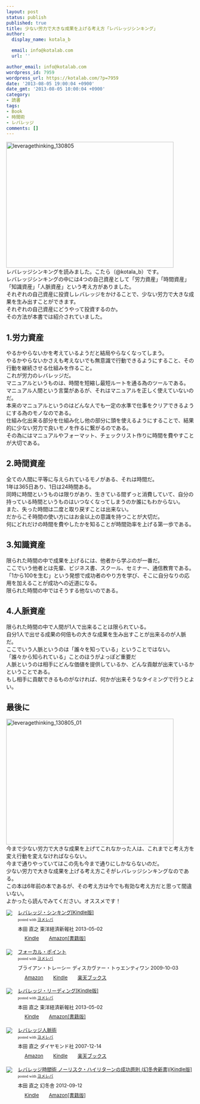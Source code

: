 ```yaml
---
layout: post
status: publish
published: true
title: 少ない労力で大きな成果を上げる考え方「レバレッジシンキング」
author:
  display_name: kotala_b

  email: info@kotalab.com
  url: ''

author_email: info@kotalab.com
wordpress_id: 7959
wordpress_url: https://kotalab.com/?p=7959
date: '2013-08-05 19:00:04 +0900'
date_gmt: '2013-08-05 10:00:04 +0900'
category:
- 読書
tags:
- Book
- 時間術
- レバレッジ
comments: []
---
```

<p><img src="https://kotalab.com/wp-content/uploads/leveragethinking_130805-448x336.jpg" alt="leveragethinking_130805" width="448" height="336" class="alignnone size-large wp-image-7979" /><br />
レバレッジシンキングを読みました。こたら（@kotala_b）です。<br />
レバレッジシンキングの中には4つの自己資産として「労力資産」「時間資産」「知識資産」「人脈資産」という考え方がありました。<br />
それぞれの自己資産に投資しレバレッジをかけることで、少ない労力で大きな成果を生み出すことができます。<br />
それぞれの自己資産にどうやって投資するのか。<br />
その方法が本書では紹介されていました。<br />
<!--more--></p>
<h2>1.労力資産</h2>
<p>やるかやらないかを考えているようだと結局やらなくなってしまう。<br />
やるかやらないかさえも考えないでも無意識で行動できるようにすること、その行動を継続させる仕組みを作ること。<br />
これが労力のレバレッジだ。<br />
マニュアルというものは、時間を短縮し最短ルートを通る為のツールである。<br />
マニュアル人間という言葉があるが、それはマニュアルを正しく使えていないのだ。<br />
本来のマニュアルというのはどんな人でも一定の水準で仕事をクリアできるようにする為のモノなのである。<br />
仕組み化出来る部分を仕組み化し他の部分に頭を使えるようにすることで、結果的に少ない労力で良いモノを作るに繋がるのである。<br />
その為にはマニュアルやフォーマット、チェックリスト作りに時間を費やすことが大切である。</p>
<h2>2.時間資産</h2>
<p>全ての人間に平等に与えられているモノがある、それは時間だ。<br />
1年は365日あり、1日は24時間ある。<br />
同時に時間というものは限りがあり、生きている間ずっと消費していて、自分の持っている時間というものはいつなくなってしまうのか誰にもわからない。<br />
また、失った時間は二度と取り戻すことは出来ない。<br />
だからこそ時間の使い方にはお金以上の意識を持つことが大切だ。<br />
何にどれだけの時間を費やしたかを知ることが時間効率を上げる第一歩である。</p>
<h2>3.知識資産</h2>
<p>限られた時間の中で成果を上げるには、他者から学ぶのが一番だ。<br />
ここでいう他者とは先輩、ビジネス書、スクール、セミナー、通信教育である。<br />
「1から100を生む」という発想で成功者のやり方を学び、そこに自分なりの応用を加えることが成功への近道になる。<br />
限られた時間の中ではそうする他ないのである。</p>
<h2>4.人脈資産</h2>
<p>限られた時間の中で人間が1人で出来ることは限られている。<br />
自分1人で出せる成果の何倍もの大きな成果を生み出すことが出来るのが人脈だ。<br />
ここでいう人脈というのは「誰々を知っている」ということではない。<br />
「誰々から知られている」ことのほうがよっぽど重要だ<br />
人脈というのは相手にどんな価値を提供しているか、どんな貢献が出来ているかということである。<br />
もし相手に貢献できるものがなければ、何かが出来そうなタイミングで行うとよい。</p>
<h2>最後に</h2>
<p><img src="https://kotalab.com/wp-content/uploads/leveragethinking_130805_01-448x336.jpg" alt="leveragethinking_130805_01" width="448" height="336" class="alignnone size-large wp-image-7978" /><br />
今まで少ない労力で大きな成果を上げてこれなかった人は、これまでと考え方を変え行動を変えなければならない。<br />
今まで通りやっていてはこの先も今まで通りにしかならないのだ。<br />
少ない労力で大きな成果を上げる考え方こそがレバレッジシンキングなのである。<br />
この本は6年前の本であるが、その考え方は今でも有効な考え方だと思って間違いない。<br />
よかったら読んでみてください。オススメです！</p>
<div class="booklink-box" style="text-align:left;padding-bottom:20px;font-size:small;/zoom: 1;overflow: hidden;">
<div class="booklink-image" style="float:left;margin:0 15px 10px 0;"><a href="http://c.af.moshimo.com/af/c/click?a_id=374940&p_id=170&pc_id=185&pl_id=4062&s_v=b5Rz2P0601xu&url=http%3A%2F%2Fwww.amazon.co.jp%2Fexec%2Fobidos%2FASIN%2FB00979OUVA%2Fref%3Dnosim" name="booklink" rel="nofollow" target="_blank"><img src="http://ecx.images-amazon.com/images/I/51q6t1PJ94L._SL160_.jpg" style="border: none;" /></a></div>
<div class="booklink-info" style="line-height:120%;/zoom: 1;overflow: hidden;">
<div class="booklink-name" style="margin-bottom:10px;line-height:120%"><a href="http://c.af.moshimo.com/af/c/click?a_id=374940&p_id=170&pc_id=185&pl_id=4062&s_v=b5Rz2P0601xu&url=http%3A%2F%2Fwww.amazon.co.jp%2Fexec%2Fobidos%2FASIN%2FB00979OUVA%2Fref%3Dnosim" rel="nofollow" name="booklink" target="_blank">レバレッジ・シンキング[Kindle版]</a>
<div class="booklink-powered-date" style="font-size:8pt;margin-top:5px;font-family:verdana;line-height:120%">posted with <a href="http://yomereba.com" target="_blank">ヨメレバ</a></div>
</div>
<div class="booklink-detail" style="margin-bottom:5px;">本田 直之 東洋経済新報社 2013-05-02    </div>
<div class="booklink-link2" style="margin-top:10px;">
<div class="shoplinkkindle" style="display:inline;margin-right:5px;background: url('http://img.yomereba.com/tam_y.gif') 0 0 no-repeat;padding: 2px 0 2px 18px;white-space: nowrap;"><a href="http://c.af.moshimo.com/af/c/click?a_id=374940&p_id=170&pc_id=185&pl_id=4062&s_v=b5Rz2P0601xu&url=http%3A%2F%2Fwww.amazon.co.jp%2Fexec%2Fobidos%2FASIN%2FB00979OUVA%2F" rel="nofollow" target="_blank" >Kindle</a></div>
<div class="shoplinkamazon" style="display:inline;margin-right:5px;background: url('http://img.yomereba.com/tam_y.gif') 0 0 no-repeat;padding: 2px 0 2px 18px;white-space: nowrap;"><a href="http://c.af.moshimo.com/af/c/click?a_id=374940&p_id=170&pc_id=185&pl_id=4062&s_v=b5Rz2P0601xu&url=http%3A%2F%2Fwww.amazon.co.jp%2Fexec%2Fobidos%2FASIN%2F4492042806%2F" rel="nofollow" target="_blank" title="アマゾン" >Amazon[書籍版]</a></div>
</div>
</div>
<div class="booklink-footer" style="clear: left"></div>
</div>
<div class="booklink-box" style="text-align:left;padding-bottom:20px;font-size:small;/zoom: 1;overflow: hidden;">
<div class="booklink-image" style="float:left;margin:0 15px 10px 0;"><a href="http://c.af.moshimo.com/af/c/click?a_id=374940&p_id=170&pc_id=185&pl_id=4062&s_v=b5Rz2P0601xu&url=http%3A%2F%2Fwww.amazon.co.jp%2Fexec%2Fobidos%2FASIN%2F4887597460%2Fref%3Dnosim" name="booklink" rel="nofollow" target="_blank"><img src="http://ecx.images-amazon.com/images/I/418J55UaMQL._SL160_.jpg" style="border: none;" /></a></div>
<div class="booklink-info" style="line-height:120%;/zoom: 1;overflow: hidden;">
<div class="booklink-name" style="margin-bottom:10px;line-height:120%"><a href="http://c.af.moshimo.com/af/c/click?a_id=374940&p_id=170&pc_id=185&pl_id=4062&s_v=b5Rz2P0601xu&url=http%3A%2F%2Fwww.amazon.co.jp%2Fexec%2Fobidos%2FASIN%2F4887597460%2Fref%3Dnosim" rel="nofollow" name="booklink" target="_blank">フォーカル・ポイント</a>
<div class="booklink-powered-date" style="font-size:8pt;margin-top:5px;font-family:verdana;line-height:120%">posted with <a href="http://yomereba.com" target="_blank">ヨメレバ</a></div>
</div>
<div class="booklink-detail" style="margin-bottom:5px;">ブライアン・トレーシー ディスカヴァー・トゥエンティワン 2009-10-03    </div>
<div class="booklink-link2" style="margin-top:10px;">
<div class="shoplinkamazon" style="display:inline;margin-right:5px;background: url('http://img.yomereba.com/tam_y.gif') 0 0 no-repeat;padding: 2px 0 2px 18px;white-space: nowrap;"><a href="http://c.af.moshimo.com/af/c/click?a_id=374940&p_id=170&pc_id=185&pl_id=4062&s_v=b5Rz2P0601xu&url=http%3A%2F%2Fwww.amazon.co.jp%2Fexec%2Fobidos%2FASIN%2F4887597460%2Fref%3Dnosim" rel="nofollow" target="_blank" title="アマゾン" >Amazon</a></div>
<div class="shoplinkkindle" style="display:inline;margin-right:5px;background: url('http://img.yomereba.com/tam_y.gif') 0 0 no-repeat;padding: 2px 0 2px 18px;white-space: nowrap;"><a href="http://c.af.moshimo.com/af/c/click?a_id=374940&p_id=170&pc_id=185&pl_id=4062&s_v=b5Rz2P0601xu&url=http%3A%2F%2Fwww.amazon.co.jp%2Fgp%2Fsearch%3Fkeywords%3D%2583t%2583H%2581%255B%2583J%2583%258B%2581E%2583%257C%2583C%2583%2593%2583g%26__mk_ja_JP%3D%2583J%2583%255E%2583J%2583i%26url%3Dnode%253D2275256051" rel="nofollow" target="_blank" >Kindle</a></div>
<div class="shoplinkrakuten" style="display:inline;margin-right:5px;background: url('http://img.yomereba.com/tam_y.gif') 0 -50px no-repeat;padding: 2px 0 2px 18px;white-space: nowrap;"><a href="http://c.af.moshimo.com/af/c/click?a_id=374941&p_id=56&pc_id=56&pl_id=637&s_v=b5Rz2P0601xu&url=http%3A%2F%2Fbooks.rakuten.co.jp%2Frb%2F6198900%2F" rel="nofollow" target="_blank" title="楽天ブックス" >楽天ブックス</a></div>
</div>
</div>
<div class="booklink-footer" style="clear: left"></div>
</div>
<div class="booklink-box" style="text-align:left;padding-bottom:20px;font-size:small;/zoom: 1;overflow: hidden;">
<div class="booklink-image" style="float:left;margin:0 15px 10px 0;"><a href="http://c.af.moshimo.com/af/c/click?a_id=374940&p_id=170&pc_id=185&pl_id=4062&s_v=b5Rz2P0601xu&url=http%3A%2F%2Fwww.amazon.co.jp%2Fexec%2Fobidos%2FASIN%2FB00978ZRTU%2Fref%3Dnosim" name="booklink" rel="nofollow" target="_blank"><img src="http://ecx.images-amazon.com/images/I/51mchcS7SiL._SL160_.jpg" style="border: none;" /></a></div>
<div class="booklink-info" style="line-height:120%;/zoom: 1;overflow: hidden;">
<div class="booklink-name" style="margin-bottom:10px;line-height:120%"><a href="http://c.af.moshimo.com/af/c/click?a_id=374940&p_id=170&pc_id=185&pl_id=4062&s_v=b5Rz2P0601xu&url=http%3A%2F%2Fwww.amazon.co.jp%2Fexec%2Fobidos%2FASIN%2FB00978ZRTU%2Fref%3Dnosim" rel="nofollow" name="booklink" target="_blank">レバレッジ・リーディング[Kindle版]</a>
<div class="booklink-powered-date" style="font-size:8pt;margin-top:5px;font-family:verdana;line-height:120%">posted with <a href="http://yomereba.com" target="_blank">ヨメレバ</a></div>
</div>
<div class="booklink-detail" style="margin-bottom:5px;">本田 直之 東洋経済新報社 2013-05-02    </div>
<div class="booklink-link2" style="margin-top:10px;">
<div class="shoplinkkindle" style="display:inline;margin-right:5px;background: url('http://img.yomereba.com/tam_y.gif') 0 0 no-repeat;padding: 2px 0 2px 18px;white-space: nowrap;"><a href="http://c.af.moshimo.com/af/c/click?a_id=374940&p_id=170&pc_id=185&pl_id=4062&s_v=b5Rz2P0601xu&url=http%3A%2F%2Fwww.amazon.co.jp%2Fexec%2Fobidos%2FASIN%2FB00978ZRTU%2F" rel="nofollow" target="_blank" >Kindle</a></div>
<div class="shoplinkamazon" style="display:inline;margin-right:5px;background: url('http://img.yomereba.com/tam_y.gif') 0 0 no-repeat;padding: 2px 0 2px 18px;white-space: nowrap;"><a href="http://c.af.moshimo.com/af/c/click?a_id=374940&p_id=170&pc_id=185&pl_id=4062&s_v=b5Rz2P0601xu&url=http%3A%2F%2Fwww.amazon.co.jp%2Fexec%2Fobidos%2FASIN%2F4492042695%2F" rel="nofollow" target="_blank" title="アマゾン" >Amazon[書籍版]</a></div>
</div>
</div>
<div class="booklink-footer" style="clear: left"></div>
</div>
<div class="booklink-box" style="text-align:left;padding-bottom:20px;font-size:small;/zoom: 1;overflow: hidden;">
<div class="booklink-image" style="float:left;margin:0 15px 10px 0;"><a href="http://c.af.moshimo.com/af/c/click?a_id=374940&p_id=170&pc_id=185&pl_id=4062&s_v=b5Rz2P0601xu&url=http%3A%2F%2Fwww.amazon.co.jp%2Fexec%2Fobidos%2FASIN%2F4478002754%2Fref%3Dnosim" name="booklink" rel="nofollow" target="_blank"><img src="http://ecx.images-amazon.com/images/I/41vVRaHG7ZL._SL160_.jpg" style="border: none;" /></a></div>
<div class="booklink-info" style="line-height:120%;/zoom: 1;overflow: hidden;">
<div class="booklink-name" style="margin-bottom:10px;line-height:120%"><a href="http://c.af.moshimo.com/af/c/click?a_id=374940&p_id=170&pc_id=185&pl_id=4062&s_v=b5Rz2P0601xu&url=http%3A%2F%2Fwww.amazon.co.jp%2Fexec%2Fobidos%2FASIN%2F4478002754%2Fref%3Dnosim" rel="nofollow" name="booklink" target="_blank">レバレッジ人脈術</a>
<div class="booklink-powered-date" style="font-size:8pt;margin-top:5px;font-family:verdana;line-height:120%">posted with <a href="http://yomereba.com" target="_blank">ヨメレバ</a></div>
</div>
<div class="booklink-detail" style="margin-bottom:5px;">本田 直之 ダイヤモンド社 2007-12-14    </div>
<div class="booklink-link2" style="margin-top:10px;">
<div class="shoplinkamazon" style="display:inline;margin-right:5px;background: url('http://img.yomereba.com/tam_y.gif') 0 0 no-repeat;padding: 2px 0 2px 18px;white-space: nowrap;"><a href="http://c.af.moshimo.com/af/c/click?a_id=374940&p_id=170&pc_id=185&pl_id=4062&s_v=b5Rz2P0601xu&url=http%3A%2F%2Fwww.amazon.co.jp%2Fexec%2Fobidos%2FASIN%2F4478002754%2Fref%3Dnosim" rel="nofollow" target="_blank" title="アマゾン" >Amazon</a></div>
<div class="shoplinkkindle" style="display:inline;margin-right:5px;background: url('http://img.yomereba.com/tam_y.gif') 0 0 no-repeat;padding: 2px 0 2px 18px;white-space: nowrap;"><a href="http://c.af.moshimo.com/af/c/click?a_id=374940&p_id=170&pc_id=185&pl_id=4062&s_v=b5Rz2P0601xu&url=http%3A%2F%2Fwww.amazon.co.jp%2Fgp%2Fsearch%3Fkeywords%3D%2583%258C%2583o%2583%258C%2583b%2583W%2590l%2596%25AC%258Fp%26__mk_ja_JP%3D%2583J%2583%255E%2583J%2583i%26url%3Dnode%253D2275256051" rel="nofollow" target="_blank" >Kindle</a></div>
<div class="shoplinkrakuten" style="display:inline;margin-right:5px;background: url('http://img.yomereba.com/tam_y.gif') 0 -50px no-repeat;padding: 2px 0 2px 18px;white-space: nowrap;"><a href="http://c.af.moshimo.com/af/c/click?a_id=374941&p_id=56&pc_id=56&pl_id=637&s_v=b5Rz2P0601xu&url=http%3A%2F%2Fbooks.rakuten.co.jp%2Frb%2F5149937%2F" rel="nofollow" target="_blank" title="楽天ブックス" >楽天ブックス</a></div>
</div>
</div>
<div class="booklink-footer" style="clear: left"></div>
</div>
<div class="booklink-box" style="text-align:left;padding-bottom:20px;font-size:small;/zoom: 1;overflow: hidden;">
<div class="booklink-image" style="float:left;margin:0 15px 10px 0;"><a href="http://c.af.moshimo.com/af/c/click?a_id=374940&p_id=170&pc_id=185&pl_id=4062&s_v=b5Rz2P0601xu&url=http%3A%2F%2Fwww.amazon.co.jp%2Fexec%2Fobidos%2FASIN%2FB009CTUGIQ%2Fref%3Dnosim" name="booklink" rel="nofollow" target="_blank"><img src="http://ecx.images-amazon.com/images/I/41nvQliBviL._SL160_.jpg" style="border: none;" /></a></div>
<div class="booklink-info" style="line-height:120%;/zoom: 1;overflow: hidden;">
<div class="booklink-name" style="margin-bottom:10px;line-height:120%"><a href="http://c.af.moshimo.com/af/c/click?a_id=374940&p_id=170&pc_id=185&pl_id=4062&s_v=b5Rz2P0601xu&url=http%3A%2F%2Fwww.amazon.co.jp%2Fexec%2Fobidos%2FASIN%2FB009CTUGIQ%2Fref%3Dnosim" rel="nofollow" name="booklink" target="_blank">レバレッジ時間術 ノーリスク・ハイリターンの成功原則 (幻冬舎新書)[Kindle版]</a>
<div class="booklink-powered-date" style="font-size:8pt;margin-top:5px;font-family:verdana;line-height:120%">posted with <a href="http://yomereba.com" target="_blank">ヨメレバ</a></div>
</div>
<div class="booklink-detail" style="margin-bottom:5px;">本田 直之 幻冬舎 2012-09-12    </div>
<div class="booklink-link2" style="margin-top:10px;">
<div class="shoplinkkindle" style="display:inline;margin-right:5px;background: url('http://img.yomereba.com/tam_y.gif') 0 0 no-repeat;padding: 2px 0 2px 18px;white-space: nowrap;"><a href="http://c.af.moshimo.com/af/c/click?a_id=374940&p_id=170&pc_id=185&pl_id=4062&s_v=b5Rz2P0601xu&url=http%3A%2F%2Fwww.amazon.co.jp%2Fexec%2Fobidos%2FASIN%2FB009CTUGIQ%2F" rel="nofollow" target="_blank" >Kindle</a></div>
<div class="shoplinkamazon" style="display:inline;margin-right:5px;background: url('http://img.yomereba.com/tam_y.gif') 0 0 no-repeat;padding: 2px 0 2px 18px;white-space: nowrap;"><a href="http://c.af.moshimo.com/af/c/click?a_id=374940&p_id=170&pc_id=185&pl_id=4062&s_v=b5Rz2P0601xu&url=http%3A%2F%2Fwww.amazon.co.jp%2Fexec%2Fobidos%2FASIN%2F4344980395%2F" rel="nofollow" target="_blank" title="アマゾン" >Amazon[書籍版]</a></div>
</div>
</div>
<div class="booklink-footer" style="clear: left"></div>
</div>
